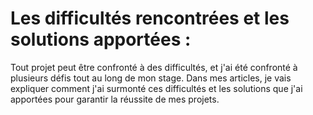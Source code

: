 # Les difficultés rencontrées et les solutions apportées :

Tout projet peut être confronté à des difficultés, et j'ai été confronté à plusieurs défis tout au long de mon stage. Dans mes articles, je vais expliquer comment j'ai surmonté ces difficultés et les solutions que j'ai apportées pour garantir la réussite de mes projets.